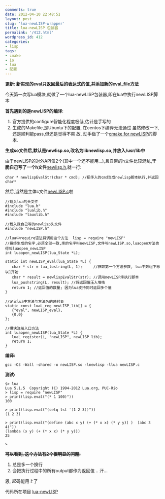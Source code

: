 ```yaml
---
comments: true
date: 2012-04-10 22:48:51
layout: post
slug: 'lua-newLISP-wrapper'
title: lua-newLISP 包装器
permalink: '/412.html'
wordpress_id: 412
categories:
- lisp
tags:
- cmake
- io
- lua
- 配置
---
```


**更新: 新实现的eval只返回最后的表达式的值,并添加新的eval_file方法**

今天第一次写lua模块,就做了一个lua-newLISP包装器,即在lua中执行newLISP脚本

**首先遇到的是newLISP的编译:**
1. 官方提供的configure智能化程度极低,估计是手写的
2. 生成的Makefile,是Ubuntu下的配置, 在centos下编译无法通过
虽然修改一下,还是顺利能pass,但还是觉得不爽
故, 动手做了一个[cmake for newLISP](https://gist.github.com/2351735)的脚本.

**生成so文件后,默认是newlisp.so,改名为libnewlisp.so,并放入/usr/lib中**

由于newLISP的对外API仅2个(其中一个还不能用...),且自带的h文件比较混乱,**干脆自己写了一个h文件**[newlisp.h](https://github.com/wendal/lua-newlisp/blob/master/newLISP.h),就一行:

    char * newlispEvalStr(char * cmd); //把传入的cmd当成newlisp脚本执行,并返回char*
    
然后,当然是主体c文件[newLISP.c](https://github.com/wendal/lua-newlisp/blob/master/newLISP.c)啦

    //载入lua的头文件
    #include "lua.h"
    #include "lualib.h"
    #include "lauxlib.h"
    
    //载入我自己写的newlisp头文件
    #include "newLISP.h"
    
    //lua中require语法将调用这个方法  lisp = require "newLISP"
    //最终生成的名字,必须全部一致,库的名字叫newLISP,文件叫newLISP.so,luaopen方法也得叫luaopen_newLISP
    int luaopen_newLISP(lua_State *L);
    
    static int newLISP_eval(lua_State *L) {
       char * str = lua_tostring(L, 1);     //获取第一个方法参数, lua中数组下标以1开始
       char * result = newlispEvalStr(str); //调用newLISP库执行脚本
       lua_pushstring(L, result); //将返回值压入堆栈
       return 1; //返回值的数量; 因为lua支持同时返回多个值
    }
    
    //定义lua中方法与方法名的映射表
    static const luaL_reg newLISP_lib[] = {
       {"eval", newLISP_eval},
       {0,0}
    };
    
    //模块注册入口方法
    int luaopen_newLISP(lua_State *L) {
       luaL_register(L, "newLISP", newLISP_lib);
       return 1;
    }
    
**编译:**

    gcc -O3 -Wall -shared -o newLISP.so -lnewlisp -llua newLISP.c
    
**测试:**

    $> lua
    Lua 5.1.5  Copyright (C) 1994-2012 Lua.org, PUC-Rio
    > lisp = require "newLISP"
    > print(lisp.eval("(* 1 100)"))
    100
    
    > print(lisp.eval("(setq lst '(1 2 3))"))
    (1 2 3)
    
    > print(lisp.eval("(define (abc x y) (+ (* x x) (* y y)) )  (abc 3 4)"))
    (lambda (x y) (+ (* x x) (* y y)))
    25
    
    > 
    
<del>**可以看到, 这个方法有2个很明显的问题:**
1. 总是多一个换行
2. 会把执行过程中的所有output都作为返回值 .. 汗...</del>

恩, 起码能用上了

代码所在项目 [lua-newLISP](https://github.com/wendal/lua-newlisp)
